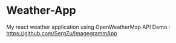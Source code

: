 # Weather-App
My react weather application using OpenWeatherMap API
Demo : https://github.com/SergZu/ImagegrammApp
